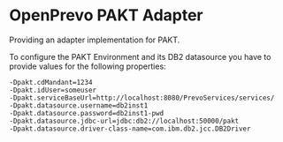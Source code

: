 # OpenPrevo PAKT Adapter

Providing an adapter implementation for PAKT.

To configure the PAKT Environment and its DB2 datasource you have to provide values for the following properties:

```
-Dpakt.cdMandant=1234
-Dpakt.idUser=someuser
-Dpakt.serviceBaseUrl=http://localhost:8080/PrevoServices/services/
-Dpakt.datasource.username=db2inst1 
-Dpakt.datasource.password=db2inst1-pwd 
-Dpakt.datasource.jdbc-url=jdbc:db2://localhost:50000/pakt 
-Dpakt.datasource.driver-class-name=com.ibm.db2.jcc.DB2Driver
```
